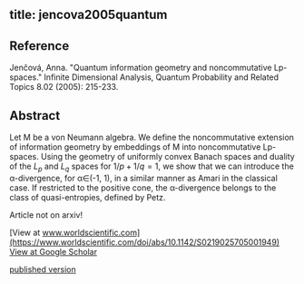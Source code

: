 title: jencova2005quantum
---


## Reference

Jenčová, Anna. "Quantum information geometry and noncommutative Lp-spaces." Infinite Dimensional Analysis, Quantum Probability and Related Topics 8.02 (2005): 215-233.

## Abstract 
  
Let M be a von Neumann algebra. We define the noncommutative extension of information geometry by embeddings of M into noncommutative Lp-spaces. Using the geometry of uniformly convex Banach spaces and duality of the $L_p$ and $L_q$ spaces for $1/p +1/q =1$, we show that we can introduce the α-divergence, for α∈(-1, 1), in a similar manner as Amari in the classical case. If restricted to the positive cone, the α-divergence belongs to the class of quasi-entropies, defined by Petz.
    
Article not on arxiv!


[View at www.worldscientific.com](https://www.worldscientific.com/doi/abs/10.1142/S0219025705001949)
[View at Google Scholar](https://scholar.google.com/scholar?oi=bibs&hl=sk&cluster=18198738540507026705)


[published version](http://www.mat.savba.sk/~jencova/pdf/lpspaces.pdf) 